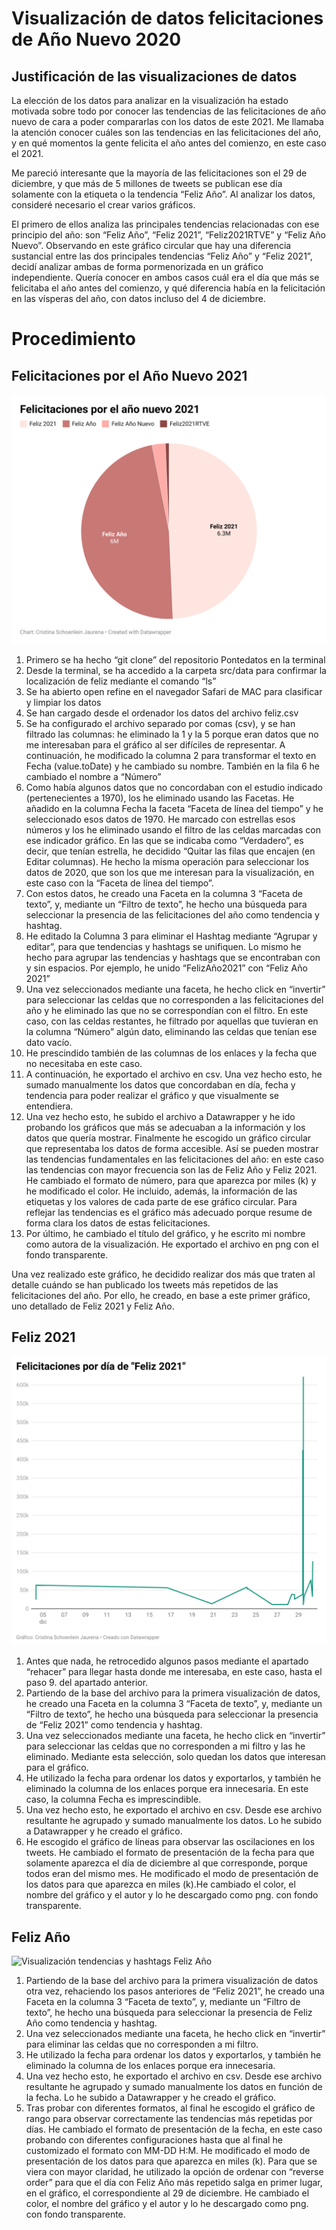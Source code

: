 # Visualización de datos felicitaciones de Año Nuevo 2020

## Justificación de las visualizaciones de datos

La elección de los datos para analizar en la visualización ha estado motivada sobre todo por conocer las tendencias de las felicitaciones de año nuevo de cara a poder compararlas con los datos de este 2021. Me llamaba la atención conocer cuáles son las tendencias en las felicitaciones del año, y en qué momentos la gente felicita el año antes del comienzo, en este caso el 2021. 

Me pareció interesante que la mayoría de las felicitaciones son el 29 de diciembre, y que más de 5 millones de tweets se publican ese día solamente con la etiqueta o la tendencia “Feliz Año”. Al analizar los datos, consideré necesario el crear varios gráficos. 

El primero de ellos analiza las principales tendencias relacionadas con ese principio del año: son “Feliz Año”, “Feliz 2021”, “Feliz2021RTVE” y “Feliz Año Nuevo”. Observando en este gráfico circular que hay una diferencia sustancial entre las dos principales tendencias “Feliz Año” y “Feliz 2021”, decidí analizar ambas de forma pormenorizada en un gráfico independiente. Quería conocer en ambos casos cuál era el día que más se felicitaba el año antes del comienzo, y qué diferencia había en la felicitación en las vísperas del año, con datos incluso del 4 de diciembre. 

# Procedimiento

## Felicitaciones por el Año Nuevo 2021

![Visualización felicitación del año nuevo 2020](/imagenes-datawrapper/grafico-felicitaciones.png)

1. Primero se ha hecho “git clone” del repositorio Pontedatos en la terminal
2. Desde la terminal, se ha accedido a la carpeta src/data para confirmar la localización de feliz mediante el comando “ls”
3. Se ha abierto open refine en el navegador Safari de MAC para clasificar y limpiar los datos
4. Se han cargado desde el ordenador los datos del archivo feliz.csv
5. Se ha configurado el archivo separado por comas (csv), y se han filtrado las columnas: he eliminado la 1 y la 5 porque eran datos que no me interesaban para el gráfico al ser difíciles de representar. A continuación, he modificado la columna 2 para transformar el texto en Fecha (value.toDate) y he cambiado su nombre. También en la fila 6 he cambiado el nombre a “Número”
6. Como había algunos datos que no concordaban con el estudio indicado (pertenecientes a 1970), los he eliminado usando las Facetas. He añadido en la columna Fecha la faceta “Faceta de línea del tiempo” y he seleccionado esos datos de 1970. He marcado con estrellas esos números y los he eliminado usando el filtro de las celdas marcadas con ese indicador gráfico. En las que se indicaba como “Verdadero”, es decir, que tenían estrella, he decidido “Quitar las filas que encajen (en Editar columnas). He hecho la misma operación para seleccionar los datos de 2020, que son los que me interesan para la visualización, en este caso con la “Faceta de línea del tiempo”.
7. Con estos datos, he creado una Faceta en la columna 3 “Faceta de texto”, y, mediante un “Filtro de texto”, he hecho una búsqueda para seleccionar la presencia de las felicitaciones del año como tendencia y hashtag.
8. He editado la Columna 3 para eliminar el Hashtag mediante “Agrupar y editar”, para que tendencias y hashtags se unifiquen. Lo mismo he hecho para agrupar las tendencias y hashtags que se encontraban con y sin espacios. Por ejemplo, he unido “FelizAño2021” con “Feliz Año 2021”
9. Una vez seleccionados mediante una faceta, he hecho click en “invertir” para seleccionar las celdas que no corresponden a las felicitaciones del año y he eliminado las que no se correspondían con el filtro. En este caso, con las celdas restantes, he filtrado por aquellas que tuvieran en la columna “Número” algún dato, eliminando las celdas que tenían ese dato vacío. 
10. He prescindido también de las columnas de los enlaces y la fecha que no necesitaba en este caso.
11. A continuación, he exportado el archivo en csv. Una vez hecho esto, he sumado manualmente los datos que concordaban en día, fecha y tendencia para poder realizar el gráfico y que visualmente se entendiera. 
12. Una vez hecho esto, he subido el archivo a Datawrapper y he ido probando los gráficos que más se adecuaban a la información y los datos que quería mostrar. Finalmente he escogido un gráfico circular que representaba los datos de forma accesible. Así se pueden mostrar las tendencias fundamentales en las felicitaciones del año: en este caso las tendencias con mayor frecuencia son las de Feliz Año y Feliz 2021. He cambiado el formato de número, para que aparezca por miles (k) y he modificado el color. He incluido, además, la información de las etiquetas y los valores de cada parte de ese gráfico circular. Para reflejar las tendencias es el gráfico más adecuado porque resume de forma clara los datos de estas felicitaciones.
13. Por último, he cambiado el título del gráfico, y he escrito mi nombre como autora de la visualización. He exportado el archivo en png con el fondo transparente.

Una vez realizado este gráfico, he decidido realizar dos más que traten al detalle cuándo se han publicado los tweets más repetidos de las felicitaciones del año. Por ello, he creado, en base a este primer gráfico, uno detallado de Feliz 2021 y Feliz Año. 


## Feliz 2021

![Visualización tendencias y hashtags Feliz 2021](/imagenes-datawrapper/grafico-feliz-2021.png)

1. Antes que nada, he retrocedido algunos pasos mediante el apartado “rehacer” para llegar hasta donde me interesaba, en este caso, hasta el paso 9. del apartado anterior. 
2. Partiendo de la base del archivo para la primera visualización de datos, he creado una Faceta en la columna 3 “Faceta de texto”, y, mediante un “Filtro de texto”, he hecho una búsqueda para seleccionar la presencia de “Feliz 2021” como tendencia y hashtag.
3. Una vez seleccionados mediante una faceta, he hecho click en “invertir” para seleccionar las celdas que no corresponden a mi filtro y las he eliminado. Mediante esta selección, solo quedan los datos que interesan para el gráfico. 
4. He utilizado la fecha para ordenar los datos y exportarlos, y también he eliminado la columna de los enlaces porque era innecesaria. En este caso, la columna Fecha es imprescindible.
5. Una vez hecho esto, he exportado el archivo en csv. Desde ese archivo resultante he agrupado y sumado manualmente los datos. Lo he subido a Datawrapper y he creado el gráfico. 
6. He escogido el gráfico de líneas para observar las oscilaciones en los tweets. He cambiado el formato de presentación de la fecha para que solamente aparezca el día de diciembre al que corresponde, porque todos eran del mismo mes. He modificado el modo de presentación de los datos para que aparezca en miles (k).He cambiado el color, el nombre del gráfico y el autor y lo he descargado como png. con fondo transparente. 

## Feliz Año

![Visualización tendencias y hashtags Feliz Año](/imagenes-datawrapper/grafico-feliz-año.png)

1. Partiendo de la base del archivo para la primera visualización de datos otra vez, rehaciendo los pasos anteriores de “Feliz 2021”, he creado una Faceta en la columna 3 “Faceta de texto”, y, mediante un “Filtro de texto”, he hecho una búsqueda para seleccionar la presencia de Feliz Año como tendencia y hashtag.
2. Una vez seleccionados mediante una faceta, he hecho click en “invertir” para eliminar las celdas que no corresponden a mi filtro.
3. He utilizado la fecha para ordenar los datos y exportarlos, y también he eliminado la columna de los enlaces porque era innecesaria.
4. Una vez hecho esto, he exportado el archivo en csv. Desde ese archivo resultante he agrupado y sumado manualmente los datos en función de la fecha. Lo he subido a Datawrapper y he creado el gráfico. 
5. Tras probar con diferentes formatos, al final he escogido el gráfico de rango para observar correctamente las tendencias más repetidas por días. He cambiado el formato de presentación de la fecha, en este caso probando con diferentes configuraciones hasta que al final he customizado el formato con MM-DD H:M. He modificado el modo de presentación de los datos para que aparezca en miles (k). Para que se viera con mayor claridad, he utilizado la opción de ordenar con “reverse order” para que el día con Feliz Año más repetido salga en primer lugar, en el gráfico, el correspondiente al 29 de diciembre. He cambiado el color, el nombre del gráfico y el autor y lo he descargado como png. con fondo transparente.

